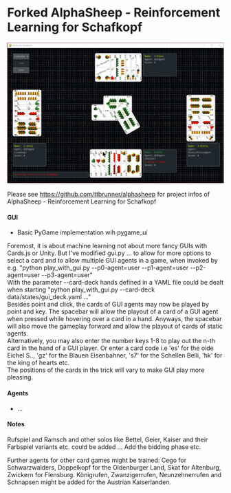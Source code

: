 # Forked AlphaSheep - Reinforcement Learning for Schafkopf

![Image taken from Wikipedia](README-img.jpg)

Please see https://github.com/ttbrunner/alphasheep for project infos of AlphaSheep - Reinforcement Learning for Schafkopf

#### GUI
- Basic PyGame implementation wih pygame_ui

Foremost, it is about machine learning not about more fancy GUIs with Cards.js or Unity. But I've modified gui<span></span>.py ... to allow for more options to select a card and to allow multiple GUI agents in a game, when invoked by e.g. "python play_with_gui.py --p0-agent=user --p1-agent=user --p2-agent=user --p3-agent=user"<br>
With the parameter --card-deck hands defined in a YAML file could be dealt when starting "python play_with_gui.py --card-deck data/states/gui_deck.yaml ..."<br>
Besides point and click, the cards of GUI agents may now be played by point and key. The spacebar will allow the playout of a card of a GUI agent when pressed while hovering over a card in a hand. Anyways, the spacebar will also move the gameplay forward and allow the playout of cards of static agents. <br>
Alternatively, you may also enter the number keys 1-8 to play out the n-th card in the hand of a GUI player.
Or enter a card code i.e 'es' for the oide Eichel S.., 'gz' for the Blauen Eisenbahner, 's7' for the Schellen Belli, 'hk' for the king of hearts etc.<br>
The positions of the cards in the trick will vary to make GUI play more pleasing.


#### Agents
-  ...

#### Notes
Rufspiel and Ramsch and other solos like Bettel, Geier, Kaiser and their Farbspiel variants etc. could be added ...
Add the bidding phase etc.

Further agents for other card games might be trained: Cego for Schwarzwalders, Doppelkopf for the Oldenburger Land, Skat for Altenburg, Zwickern for Flensburg. Königrufen, Zwanzigerrufen, Neunzehnerrufen and Schnapsen might be added for the Austrian Kaiserlanden.

